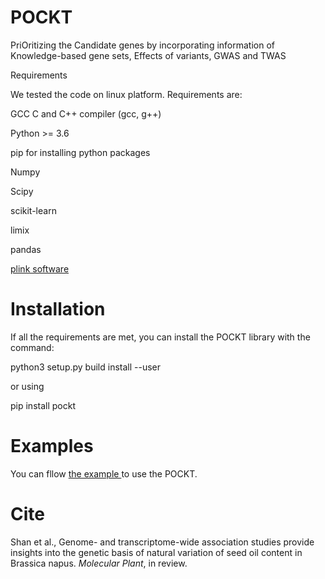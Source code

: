 # POCKT
PriOritizing the Candidate genes by incorporating  information of Knowledge-based gene sets, Effects of variants, GWAS and TWAS

<p style="text-align:justify> Multi-omics datasets were used to prioritize the candidate gene in GWAS QTL regions, and a comprehensive scoring system was established. First, based on variation effect annotated with SNP effector (Cingolani et al., 2012) and GWAS P value of the variation, we used a Min-Max scaled score to evaluate the effects of variation in gene region. Second, based on TWAS P value and cis-eQTL results, we evaluated the gene expression effect in candidate region. Third, we used variations in gene region and upstream region of gene to categorize the gene into different haplotypes and calculated the haplotype-based association score. Fourth, we predicted the potential probability of whether the genes related to the phenotype or not, depends on 8,283 features which we collected from four datasets: (i) GO category, (ii) InterPro protein classification, (iii) gene expression datasets from Lu et al. (Lu et al., 2018), (iv) DEGs of known SOC related mutant or OE lines, (v) ICA ccomponents identified from population transcriptome in 20 and 40 DAF, then we used SVM to predict the gene function. Lastly, we summarized the scores from four processes to determine which genes were more likely effects the phenotype. </p>

Note: we tested the POCKT in Rapeseed and Rice. And we assume that POCKT can be used for other species.

# Requirements
We tested the code on linux platform. 
Requirements are:

GCC C and C++ compiler (gcc, g++)

Python >= 3.6

pip for installing python packages

Numpy

Scipy

scikit-learn

limix

pandas

<a href = 'https://www.cog-genomics.org/plink2/'> plink software</a>

# Installation

If all the requirements are met, you can install the POCKT library with the command:

python3 setup.py build install --user

or using

pip install pockt

# Examples

You can fllow <a href='./examples/POCKT_example.ipynb'> the example </a> to use the POCKT.

# Cite
Shan et al., Genome- and transcriptome-wide association studies provide insights into the genetic basis of natural variation of seed oil content in Brassica napus. <i>Molecular Plant</i>, in review.
